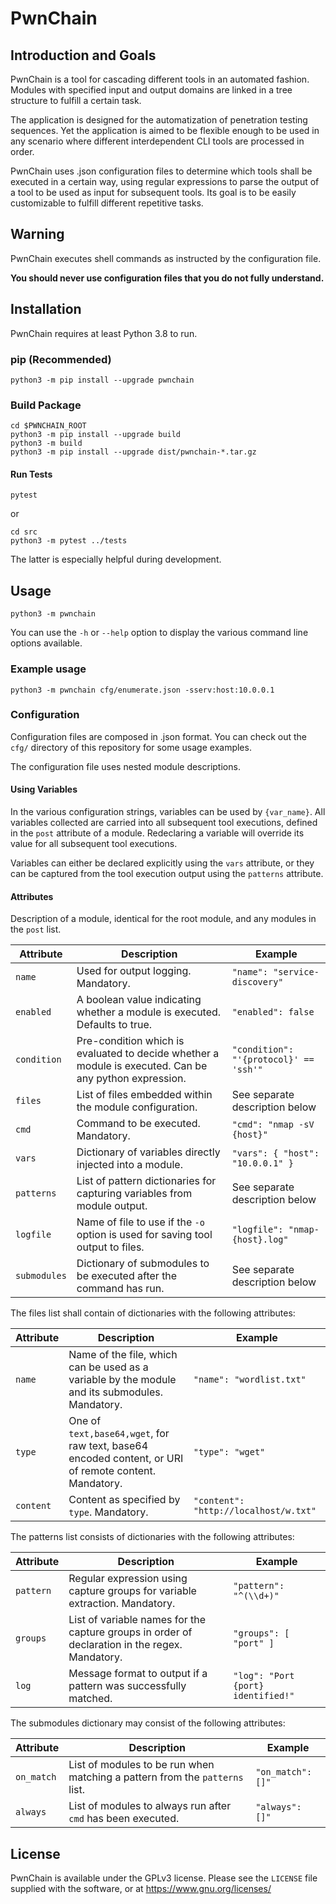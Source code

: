 # PwnChain

## Introduction and Goals

PwnChain is a tool for cascading different tools in an automated fashion. Modules with specified input and output domains are linked in a tree structure to fulfill a certain task.

The application is designed for the automatization of penetration testing sequences. Yet the application is aimed to be flexible enough to be used in any scenario where different interdependent CLI tools are processed in order.

PwnChain uses .json configuration files to determine which tools shall be executed in a certain way, using regular expressions to parse the output of a tool to be used as input for subsequent tools. Its goal is to be easily customizable to fulfill different repetitive tasks.

## Warning

PwnChain executes shell commands as instructed by the configuration file. 

**You should never use configuration files that you do not fully understand.**

## Installation

PwnChain requires at least Python 3.8 to run.

### pip (Recommended)

```
python3 -m pip install --upgrade pwnchain
```

### Build Package

```
cd $PWNCHAIN_ROOT
python3 -m pip install --upgrade build
python3 -m build
python3 -m pip install --upgrade dist/pwnchain-*.tar.gz
```

#### Run Tests

```
pytest
```

or

```
cd src
python3 -m pytest ../tests
```

The latter is especially helpful during development.


## Usage

```
python3 -m pwnchain
```

You can use the `-h` or `--help` option to display the various command line options available.

### Example usage

```
python3 -m pwnchain cfg/enumerate.json -sserv:host:10.0.0.1
```

### Configuration

Configuration files are composed in .json format. You can check out the `cfg/` directory of this repository for some usage examples.

The configuration file uses nested module descriptions.

#### Using Variables

In the various configuration strings, variables can be used by `{var_name}`. All variables collected are carried into all subsequent tool executions, defined in the `post` attribute of a module. Redeclaring a variable will override its value for all subsequent tool executions.

Variables can either be declared explicitly using the `vars` attribute, or they can be captured from the tool execution output using the `patterns` attribute.

#### Attributes

Description of a module, identical for the root module, and any modules in the `post` list.

| Attribute   | Description                                                                                            | Example                                |
| ----------- | ------------------------------------------------------------------------------------------------------ | -------------------------------------- |
| `name`      | Used for output logging. Mandatory.                                                                    | `"name": "service-discovery"`          |
| `enabled`   | A boolean value indicating whether a module is executed. Defaults to true.                             | `"enabled": false`                     |
| `condition` | Pre-condition which is evaluated to decide whether a module is executed. Can be any python expression. | `"condition": "'{protocol}' == 'ssh'"` |
| `files`     | List of files embedded within the module configuration.                                                | See separate description below         |
| `cmd`       | Command to be executed. Mandatory.                                                                     | `"cmd": "nmap -sV {host}"`             |
| `vars`      | Dictionary of variables directly injected into a module.                                               | `"vars": { "host": "10.0.0.1" }`       |
| `patterns`  | List of pattern dictionaries for capturing variables from module output.                               | See separate description below         |
| `logfile`   | Name of file to use if the `-o` option is used for saving tool output to files.                        | `"logfile": "nmap-{host}.log"`         |
| `submodules`| Dictionary of submodules to be executed after the command has run.                                     | See separate description below         |

The files list shall contain of dictionaries with the following attributes:

| Attribute   | Description                                                                                            | Example                                |
| ----------- | ------------------------------------------------------------------------------------------------------ | -------------------------------------- |
| `name`      | Name of the file, which can be used as a variable by the module and its submodules. Mandatory.         | `"name": "wordlist.txt"`               |
| `type`      | One of `text,base64,wget`, for raw text, base64 encoded content, or URI of remote content. Mandatory.  | `"type": "wget"`                       |
| `content`   | Content as specified by `type`. Mandatory.                                                             | `"content": "http://localhost/w.txt"`  |

The patterns list consists of dictionaries with the following attributes:

| Attribute   | Description                                                                                            | Example                                |
| ----------- | ------------------------------------------------------------------------------------------------------ | -------------------------------------- |
| `pattern`   | Regular expression using capture groups for variable extraction. Mandatory.                            | `"pattern": "^(\\d+)"`                 |
| `groups`    | List of variable names for the capture groups in order of declaration in the regex. Mandatory.         | `"groups": [ "port" ]`                 |
| `log`       | Message format to output if a pattern was successfully matched.                                        | `"log": "Port {port} identified!"`     |

The submodules dictionary may consist of the following attributes:

| Attribute   | Description                                                                                            | Example                                |
| ----------- | ------------------------------------------------------------------------------------------------------ | -------------------------------------- |
| `on_match`  | List of modules to be run when matching a pattern from the `patterns` list.                            | `"on_match": []"`                      |
| `always`    | List of modules to always run after `cmd` has been executed.                                           | `"always": []"`                        |


## License

PwnChain is available under the GPLv3 license. Please see the `LICENSE` file supplied with the software, or at https://www.gnu.org/licenses/